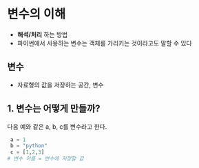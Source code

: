 # 변수의 이해

 * **해석/처리** 하는 방법
 * 파이썬에서 사용하는 변수는 객체를 가리키는 것이라고도 말할 수 있다

## 변수

* 자료형의 값을 저장하는 공간, 변수

## 1. 변수는 어떻게 만들까?

다음 예와 같은 a, b, c를 변수라고 한다.
```py
 a = 1
 b = "python"
 c = [1,2,3]
# 변수 이름 = 변수에 저장할 값

```




